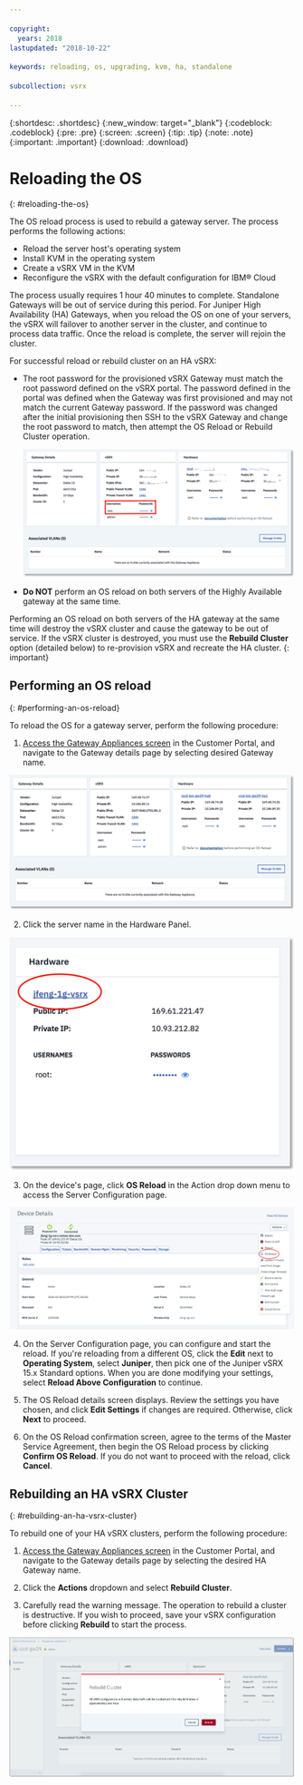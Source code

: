```yaml
---

copyright:
  years: 2018
lastupdated: "2018-10-22"

keywords: reloading, os, upgrading, kvm, ha, standalone

subcollection: vsrx

---
```


{:shortdesc: .shortdesc}
{:new_window: target="_blank"}
{:codeblock: .codeblock}
{:pre: .pre}
{:screen: .screen}
{:tip: .tip}
{:note: .note}
{:important: .important}
{:download: .download}

# Reloading the OS
{: #reloading-the-os}

The OS reload process is used to rebuild a gateway server. The process performs the following actions:

* Reload the server host's operating system
* Install KVM in the operating system
* Create a vSRX VM in the KVM
* Reconfigure the vSRX with the default configuration for IBM® Cloud

The process usually requires 1 hour 40 minutes to complete. Standalone Gateways will be out of service during this period. For Juniper High Availability (HA) Gateways, when you reload the OS on one of your servers, the vSRX will failover to another server in the cluster, and continue to process data traffic. Once the reload is complete, the server will rejoin the cluster.

For successful reload or rebuild cluster on an HA vSRX:

* The root password for the provisioned vSRX Gateway must match the root password defined on the vSRX portal. The password defined in the portal was defined when the Gateway was first provisioned and may not match the current Gateway password. If the password was changed after the initial provisioning then SSH to the vSRX Gateway and change the root password to match, then attempt the OS Reload or Rebuild Cluster operation.

  <img src="images/gw-vsrx-password.png" alt="drawing" style="width: 700px;"/>

* **Do NOT** perform an OS reload on both servers of the Highly Available gateway at the same time.

Performing an OS reload on both servers of the HA gateway at the same time will destroy the vSRX cluster and cause the gateway to be out of service. If the vSRX cluster is destroyed, you must use the **Rebuild Cluster** option (detailed below) to re-provision vSRX and recreate the HA cluster.
{: important}

## Performing an OS reload
{: #performing-an-os-reload}

To reload the OS for a gateway server, perform the following procedure:

1. [Access the Gateway Appliances screen](/docs/infrastructure/vsrx?topic=vsrx-viewing-all-your-gateway-appliances) in the Customer Portal, and navigate to the Gateway details page by selecting desired Gateway name.

  <img src="images/gw-sa-details.png" alt="drawing" style="width: 700px;"/>

2. Click the server name in the Hardware Panel.

  ![Hardware Server](images/os_hardware.png)

3. On the device's page, click **OS Reload** in the Action drop down menu to access the Server Configuration page.

  ![Device Details](images/os_device_page.png)

4. On the Server Configuration page, you can configure and start the reload. If you're reloading from a different OS, click the **Edit** next to **Operating System**, select **Juniper**, then pick one of the Juniper vSRX 15.x Standard options. When you are done modifying your settings, select **Reload Above Configuration** to continue.

5. The OS Reload details screen displays. Review the settings you have chosen, and click **Edit Settings** if changes are required. Otherwise, click **Next** to proceed.

6. On the OS Reload confirmation screen, agree to the terms of the Master Service Agreement, then begin the OS Reload process by clicking **Confirm OS Reload**. If you do not want to proceed with the reload, click **Cancel**.

## Rebuilding an HA vSRX Cluster
{: #rebuilding-an-ha-vsrx-cluster}

To rebuild one of your HA vSRX clusters, perform the following procedure:

1. [Access the Gateway Appliances screen](/docs/infrastructure/vsrx?topic=vsrx-viewing-all-your-gateway-appliances) in the Customer Portal, and navigate to the Gateway details page by selecting the desired HA Gateway name.

2. Click the **Actions** dropdown and select **Rebuild Cluster**.

3. Carefully read the warning message. The operation to rebuild a cluster is destructive. If you wish to proceed, save your vSRX configuration before clicking **Rebuild** to start the process.

  ![Confirm Rebuild Cluster](images/rebuild_cluster_confirm.png)

